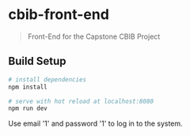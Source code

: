 # cbib-front-end

> Front-End for the Capstone CBIB Project

## Build Setup

``` bash
# install dependencies
npm install

# serve with hot reload at localhost:8080
npm run dev
```
Use email '1' and password '1' to log in to the system.
